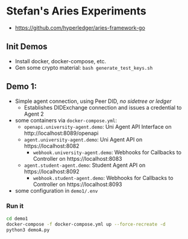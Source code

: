 # Stefan's Aries Experiments 


* https://github.com/hyperledger/aries-framework-go


## Init Demos

* Install docker, docker-compose, etc.
* Gen some crypto material: `bash generate_test_keys.sh`



## Demo 1:

* Simple agent connection, using Peer DID, *no sidetree or ledger*
    - Establishes DIDExchange connection and issues a credential to Agent 2
* some containers via `docker-compose.yml`:
    - `openapi.university-agent.demo`: Uni Agent API Interface on http://localhost:8089/openapi
    - `agent.university-agent.demo`: Uni Agent API on https://localhost:8082
        + `webhook.university-agent.demo`: Webhooks for Callbacks to Controller on https://localhost:8083
    - `agent.student-agent.demo`: Student Agent API on https://localhost:8092
        + `webhook.student-agent.demo`: Webhooks for Callbacks to Controller on https://localhost:8093
* some configuration in `demo1/.env`


### Run it

```bash
cd demo1
docker-compose -f docker-compose.yml up --force-recreate -d
python3 demoA.py
```
